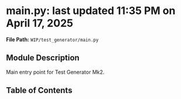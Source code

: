 # main.py: last updated 11:35 PM on April 17, 2025

**File Path:** `WIP/test_generator/main.py`

## Module Description

Main entry point for Test Generator Mk2.

## Table of Contents

